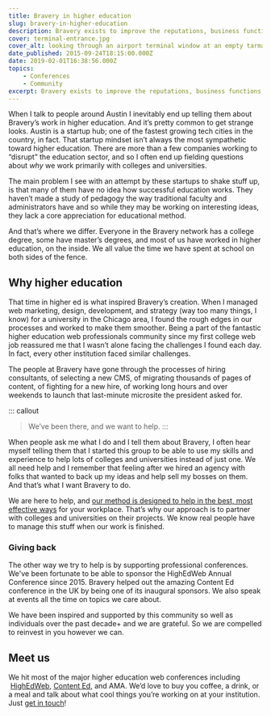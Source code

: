 ```yaml
---
title: Bravery in higher education
slug: bravery-in-higher-education
description: Bravery exists to improve the reputations, business functions, and efficacy of higher ed institutions. We propel higher ed toward its potential.
cover: terminal-entrance.jpg
cover_alt: looking through an airport terminal window at an empty tarmac
date_published: 2015-09-24T18:15:00.000Z
date: 2019-02-01T16:38:56.000Z
topics:
    - Conferences
    - Community
excerpt: Bravery exists to improve the reputations, business functions, and efficacy of institutions of higher education. We propel higher ed toward its potential.
---
```


When I talk to people around Austin I inevitably end up telling them about Bravery’s work in higher education. And it’s pretty common to get strange looks. Austin is a startup hub; one of the fastest growing tech cities in the country, in fact. That startup mindset isn’t always the most sympathetic toward higher education. There are more than a few companies working to “disrupt” the education sector, and so I often end up fielding questions about *why* we work primarily with colleges and universities.

The main problem I see with an attempt by these startups to shake stuff up, is that many of them have no idea how successful education works. They haven’t made a study of pedagogy the way traditional faculty and administrators have and so while they may be working on interesting ideas, they lack a core appreciation for educational method.

And that’s where we differ. Everyone in the Bravery network has a college degree, some have master’s degrees, and most of us have worked in higher education, on the inside. We all value the time we have spent at school on both sides of the fence.

## Why higher education

That time in higher ed is what inspired Bravery’s creation. When I managed web marketing, design, development, and strategy (way too many things, I know) for a university in the Chicago area, I found the rough edges in our processes and worked to make them smoother. Being a part of the fantastic higher education web professionals community since my first college web job reassured me that I wasn’t alone facing the challenges I found each day. In fact, every other institution faced similar challenges.

The people at Bravery have gone through the processes of hiring consultants, of selecting a new CMS, of migrating thousands of pages of content, of fighting for a new hire, of working long hours and over weekends to launch that last-minute microsite the president asked for.

::: callout
> We’ve been there, and we want to help.
:::

When people ask me what I do and I tell them about Bravery, I often hear myself telling them that I started this group to be able to use my skills and experience to help lots of colleges and universities instead of just one. We all need help and I remember that feeling after we hired an agency with folks that wanted to back up my ideas and help sell my bosses on them. And that’s what I want Bravery to do.

We are here to help, and [our method is designed to help in the best, most effective ways](/services/?utm_source=insight) for your workplace. That’s why our approach is to partner with colleges and universities on their projects. We know real people have to manage this stuff when our work is finished.

### Giving back

The other way we try to help is by supporting professional conferences. We've been fortunate to be able to sponsor the HighEdWeb Annual Conference since 2015. Bravery helped out the amazing Content Ed conference in the UK by being one of its inaugural sponsors. We also speak at events all the time on topics we care about.

We have been inspired and supported by this community so well as individuals over the past decade+ and we are grateful. So we are compelled to reinvest in you however we can.

## Meet us

We hit most of the major higher education web conferences including  [HighEdWeb](http://highedweb.org/), [Content Ed](https://contentedlive.com), and AMA. We’d love to buy you coffee, a drink, or a meal and talk about what cool things you’re working on at your institution. Just [get in touch](/contact/?utm_source=insight)!
